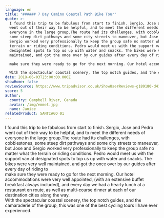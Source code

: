 ```yaml
---
language: en
title: "###### 7 Day Camino Coastal Path Bike Tour"
quote: >-
  I found this trip to be fabulous from start to finish. Sergio, Jose and Pedro
  went out of their way to be helpful, and to meet the different needs of
  everyone in the large group.The route had its challenges, with cobblestones,
  some steep dirt pathways and some city streets to maneuver, but Jose and
  Sergio worked very professionally to keep the group safe no matter what the
  terrain or riding conditions. Pedro would meet us with the support van at
  designated spots to top us up with water and snacks. The bikes were very well
  maintained, and got the once over by our guides after every day of riding to\

  make sure they were ready to go for the next morning. Our hotel accommodations were very well appointed, (with an extensive buffet breakfast always included), and every day we had a hearty lunch at a restaurant en route, as well as multi-course dinner at each of our destination cities along the way.\

  With the spectacular coastal scenery, the top notch guides, and the camaraderie of the group, this was one of the best cycling tours I have ever experienced.
date: 2018-06-03T23:00:00.000Z
showHome: false
reviewSource: https://www.tripadvisor.co.uk/ShowUserReviews-g189180-d4105907-r585114190-Top_Bike_tours_Portugal-Porto_Porto_District_Northern_Portugal.html
score: 5
author:
  country: Campbell River, Canada
  avatar: /img/emmet.jpg
  name: Janice
relatedProduct: SANTIAGO 01
---
```

I found this trip to be fabulous from start to finish. Sergio, Jose and Pedro went out of their way to be helpful, and to meet the different needs of everyone in the large group.The route had its challenges, with cobblestones, some steep dirt pathways and some city streets to maneuver, but Jose and Sergio worked very professionally to keep the group safe no matter what the terrain or riding conditions. Pedro would meet us with the support van at designated spots to top us up with water and snacks. The bikes were very well maintained, and got the once over by our guides after every day of riding to\
make sure they were ready to go for the next morning. Our hotel accommodations were very well appointed, (with an extensive buffet breakfast always included), and every day we had a hearty lunch at a restaurant en route, as well as multi-course dinner at each of our destination cities along the way.\
With the spectacular coastal scenery, the top notch guides, and the camaraderie of the group, this was one of the best cycling tours I have ever experienced.